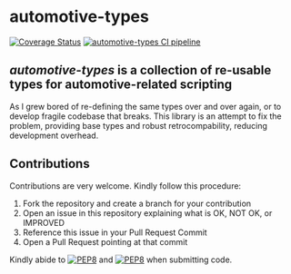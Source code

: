 # automotive-types

[![Coverage Status](https://coveralls.io/repos/github/daemonPainter/automotive_types/badge.svg?branch=main)](https://coveralls.io/github/daemonPainter/automotive_types?branch=main)
[![automotive-types CI pipeline](https://github.com/daemonPainter/automotive_types/actions/workflows/github-actions.yml/badge.svg?branch=main)](https://github.com/daemonPainter/automotive_types/actions/workflows/github-actions.yml)

## *automotive-types* is a collection of re-usable types for automotive-related scripting

As I grew bored of re-defining the same types over and over again, or to develop fragile codebase that breaks.
This library is an attempt to fix the problem, providing base types and robust retrocompability, reducing development overhead.

## Contributions

Contributions are very welcome. Kindly follow this procedure:

1. Fork the repository and create a branch for your contribution
2. Open an issue in this repository explaining what is OK, NOT OK, or IMPROVED
3. Reference this issue in your Pull Request Commit
4. Open a Pull Request pointing at that commit

Kindly abide to [![PEP8](https://img.shields.io/badge/code%20style-pep8-blue.svg)](https://www.python.org/dev/peps/pep-0008/) and [![PEP8](https://img.shields.io/badge/code%20style-pep257-blue.svg)](https://www.python.org/dev/peps/pep-0257/) when submitting code.